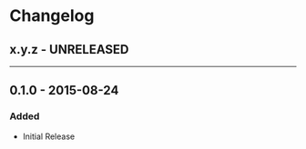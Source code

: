 Changelog
=========

## x.y.z - UNRELEASED

--------

## 0.1.0 - 2015-08-24

### Added

* Initial Release

